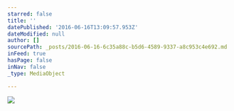 ```yaml
---
starred: false
title: ''
datePublished: '2016-06-16T13:09:57.953Z'
dateModified: null
author: []
sourcePath: _posts/2016-06-16-6c35a88c-b5d6-4589-9337-a8c953c4e692.md
inFeed: true
hasPage: false
inNav: false
_type: MediaObject

---
```

![](https://the-grid-user-content.s3-us-west-2.amazonaws.com/01bc3b6c-dda8-4a48-894d-6c8a3bd813d4.jpg)